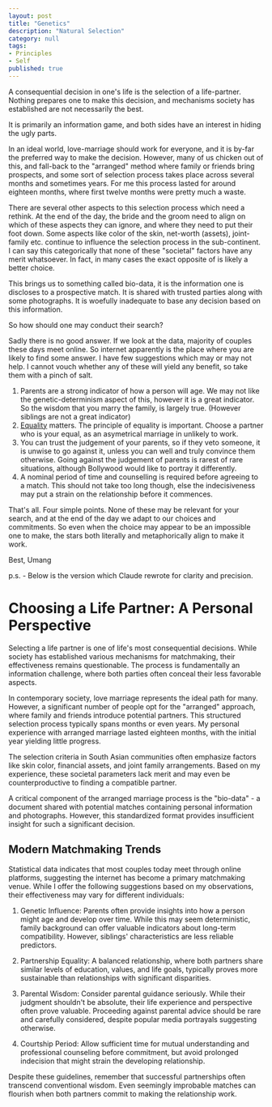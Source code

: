 ```yaml
---
layout: post
title: "Genetics"
description: "Natural Selection"
category: null
tags: 
- Principles
- Self
published: true 
---
```

 
A consequential decision in one's life is the selection of a life-partner. Nothing prepares one to make this decision, and mechanisms society has established are not necessarily the best.

It is primarily an information game, and both sides have an interest in hiding the ugly parts. 

In an ideal world, love-marriage should work for everyone, and it is by-far the preferred way to make the decision. However, many of us chicken out of this, and fall-back to the "arranged" method where family or friends bring prospects, and some sort of selection process takes place across several months and sometimes years. For me this process lasted for around eighteen months, where first twelve months were pretty much a waste.

There are several other aspects to this selection process which need a rethink. At the end of the day, the bride and the groom need to align on which of these aspects they can ignore, and where they need to put their foot down. Some aspects like color of the skin, net-worth (assets), joint-family etc. continue to influence the selection process in the sub-continent. I can say this categorically that none of these "societal" factors have any merit whatsoever. In fact, in many cases the exact opposite of is likely a better choice.

This brings us to something called bio-data, it is the information one is discloses to a prospective match. It is shared with trusted parties along with some photographs. It is woefully inadequate to base any decision based on this information.

So how should one may conduct their search?

Sadly there is no good answer. If we look at the data, majority of couples these days meet online. So internet apparently is the place where you are likely to find some answer. I have few suggestions which may or may not help. I cannot vouch whether any of these will yield any benefit, so take them with a pinch of salt.

1. Parents are a strong indicator of how a person will age. We may not like the genetic-determinism aspect of this, however it is a great indicator. So the wisdom that you marry the family, is largely true. (However siblings are not a great indicator)
2. [Equality](https://umangsaini.site/2021/09/marriage/) matters. The principle of equality is important. Choose a partner who is your equal, as an asymetrical marriage in unlikely to work.
3. You can trust the judgement of your parents, so if they veto someone, it is unwise to go against it, unless you can well and truly convince them otherwise. Going against the judgement of parents is rarest of rare situations, although Bollywood would like to portray it differently.
4. A nominal period of time and counselling is required before agreeing to a match. This should not take too long though, else the indecisiveness may put a strain on the relationship before it commences.

That's all. Four simple points. None of these may be relevant for your search, and at the end of the day we adapt to our choices and commitments. So even when the choice may appear to be an impossible one to make, the stars both literally and metaphorically align to make it work.


Best, Umang

p.s. -
Below is the version which Claude rewrote for clarity and precision.


# Choosing a Life Partner: A Personal Perspective

Selecting a life partner is one of life's most consequential decisions. While society has established various mechanisms for matchmaking, their effectiveness remains questionable. The process is fundamentally an information challenge, where both parties often conceal their less favorable aspects.

In contemporary society, love marriage represents the ideal path for many. However, a significant number of people opt for the "arranged" approach, where family and friends introduce potential partners. This structured selection process typically spans months or even years. My personal experience with arranged marriage lasted eighteen months, with the initial year yielding little progress.

The selection criteria in South Asian communities often emphasize factors like skin color, financial assets, and joint family arrangements. Based on my experience, these societal parameters lack merit and may even be counterproductive to finding a compatible partner.

A critical component of the arranged marriage process is the "bio-data" - a document shared with potential matches containing personal information and photographs. However, this standardized format provides insufficient insight for such a significant decision.

## Modern Matchmaking Trends
Statistical data indicates that most couples today meet through online platforms, suggesting the internet has become a primary matchmaking venue. While I offer the following suggestions based on my observations, their effectiveness may vary for different individuals:

1. Genetic Influence: Parents often provide insights into how a person might age and develop over time. While this may seem deterministic, family background can offer valuable indicators about long-term compatibility. However, siblings' characteristics are less reliable predictors.

2. Partnership Equality: A balanced relationship, where both partners share similar levels of education, values, and life goals, typically proves more sustainable than relationships with significant disparities.

3. Parental Wisdom: Consider parental guidance seriously. While their judgment shouldn't be absolute, their life experience and perspective often prove valuable. Proceeding against parental advice should be rare and carefully considered, despite popular media portrayals suggesting otherwise.

4. Courtship Period: Allow sufficient time for mutual understanding and professional counseling before commitment, but avoid prolonged indecision that might strain the developing relationship.

Despite these guidelines, remember that successful partnerships often transcend conventional wisdom. Even seemingly improbable matches can flourish when both partners commit to making the relationship work.
